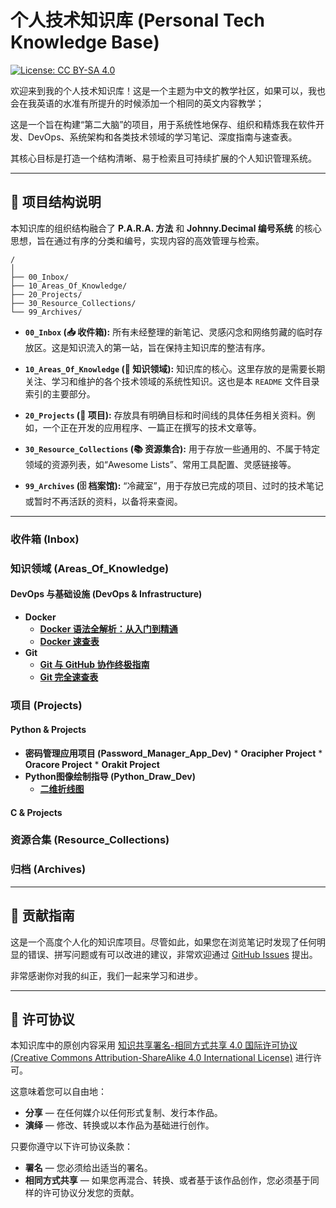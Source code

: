 # 个人技术知识库 (Personal Tech Knowledge Base)

[![License: CC BY-SA 4.0](https://img.shields.io/badge/License-CC%20BY--SA%204.0-lightgrey.svg)](https://creativecommons.org/licenses/by-sa/4.0/)

欢迎来到我的个人技术知识库！这是一个主题为中文的教学社区，如果可以，我也会在我英语的水准有所提升的时候添加一个相同的英文内容教学；

这是一个旨在构建“第二大脑”的项目，用于系统性地保存、组织和精炼我在软件开发、DevOps、系统架构和各类技术领域的学习笔记、深度指南与速查表。

其核心目标是打造一个结构清晰、易于检索且可持续扩展的个人知识管理系统。

---

## 📂 项目结构说明

本知识库的组织结构融合了 **P.A.R.A. 方法** 和 **Johnny.Decimal 编号系统** 的核心思想，旨在通过有序的分类和编号，实现内容的高效管理与检索。

```
/
│
├── 00_Inbox/
├── 10_Areas_Of_Knowledge/
├── 20_Projects/
├── 30_Resource_Collections/
└── 99_Archives/
```

*   **`00_Inbox` (📥 收件箱):**
    所有未经整理的新笔记、灵感闪念和网络剪藏的临时存放区。这是知识流入的第一站，旨在保持主知识库的整洁有序。

*   **`10_Areas_Of_Knowledge` (🧠 知识领域):**
    知识库的核心。这里存放的是需要长期关注、学习和维护的各个技术领域的系统性知识。这也是本 `README` 文件目录索引的主要部分。

*   **`20_Projects` (🚀 项目):**
    存放具有明确目标和时间线的具体任务相关资料。例如，一个正在开发的应用程序、一篇正在撰写的技术文章等。

*   **`30_Resource_Collections` (📚 资源集合):**
    用于存放一些通用的、不属于特定领域的资源列表，如“Awesome Lists”、常用工具配置、灵感链接等。

*   **`99_Archives` (🗄️ 档案馆):**
    “冷藏室”，用于存放已完成的项目、过时的技术笔记或暂时不再活跃的资料，以备将来查阅。

---

### 收件箱 (Inbox)

### 知识领域 (Areas_Of_Knowledge)

#### DevOps 与基础设施 (DevOps & Infrastructure)

*   **Docker**
    *   [**Docker 语法全解析：从入门到精通**](./Areas_Of_Knowledge/DevOps_And_Infrastructure/Docker/Docker_Complete_Guide.md)
    *   [**Docker 速查表**](./Areas_Of_Knowledge/DevOps_And_Infrastructure/Docker/Docker_Cheatsheet.md)
*   **Git**
    *   [**Git 与 GitHub 协作终极指南**](./Areas_Of_Knowledge/DevOps_And_Infrastructure/Git/Git_Cheatsheet.md)
    *   [**Git 完全速查表**](./Areas_Of_Knowledge/DevOps_And_Infrastructure/Git/Git_Cheatsheet.md)

### 项目 (Projects)

#### Python & Projects

*   **密码管理应用项目 (Password_Manager_App_Dev)**
        *   **Oracipher Project**
        *   **Oracore Project**
        *   **Orakit Project**
*   **Python图像绘制指导 (Python_Draw_Dev)**
    *   [**二维折线图**](./Projects/Python_Draw_Dev/2D_line_chart.md)

#### C & Projects

### 资源合集 (Resource_Collections)

### 归档 (Archives)

---

## 🤝 贡献指南

这是一个高度个人化的知识库项目。尽管如此，如果您在浏览笔记时发现了任何明显的错误、拼写问题或有可以改进的建议，非常欢迎通过 [GitHub Issues](https://github.com/EldricArlo/Forge/issues) 提出。

非常感谢你对我的纠正，我们一起来学习和进步。

---

## 📜 许可协议

本知识库中的原创内容采用 [知识共享署名-相同方式共享 4.0 国际许可协议 (Creative Commons Attribution-ShareAlike 4.0 International License)](https://creativecommons.org/licenses/by-sa/4.0/) 进行许可。

这意味着您可以自由地：
*   **分享** — 在任何媒介以任何形式复制、发行本作品。
*   **演绎** — 修改、转换或以本作品为基础进行创作。

只要你遵守以下许可协议条款：
*   **署名** — 您必须给出适当的署名。
*   **相同方式共享** — 如果您再混合、转换、或者基于该作品创作，您必须基于同样的许可协议分发您的贡献。
